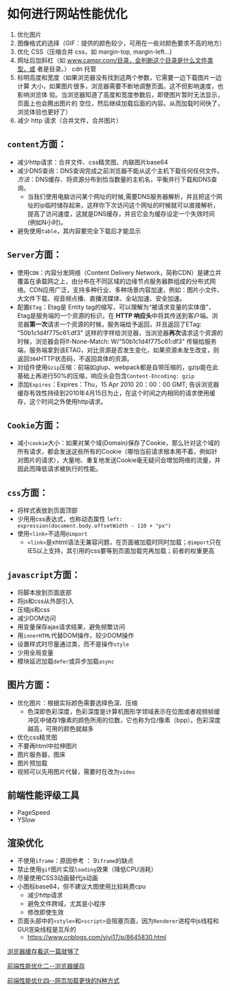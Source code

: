 # 如何进行网站性能优化

1. 优化图片
2. 图像格式的选择（GIF：提供的颜色较少，可用在一些对颜色要求不高的地方） 
3. 优化 CSS（压缩合并 css，如 margin-top, margin-left...) 
4. 网址后加斜杠（如 www.campr.com/目录，会判断这个目录是什么文件类型，或 者是目录。） cdn 托管 
5. 标明高度和宽度（如果浏览器没有找到这两个参数，它需要一边下载图片一边计算 大小，如果图片很多，浏览器需要不断地调整页面。这不但影响速度，也影响浏览体 验。当浏览器知道了高度和宽度参数后，即使图片暂时无法显示，页面上也会腾出图片的 空位，然后继续加载后面的内容。从而加载时间快了，浏览体验也更好了） 
6. 减少 http 请求（合并文件，合并图片）


## `content`方面：

* 减少http请求：合并文件、css精灵图、内联图片base64
* 减少DNS查询：DNS查询完成之前浏览器不能从这个主机下载任何任何文件。*方法*：DNS缓存、将资源分布到恰当数量的主机名，平衡并行下载和DNS查询。
  * 当我们使用电脑访问某个网址的时候,需要DNS服务器解析，并且把这个网址的ip临时储存起来，这样你下次访问这个网址的时候就可以直接解析，提高了访问速度，这就是DNS缓存，并且它会为缓存设定一个失效时间 (例如N小时)。
* 避免使用`table`，其内容要完全下载后才能显示

## `Server`方面：

* 使用`CDN`：内容分发网络（Content Delivery Network，简称CDN）是建立并覆盖在承载网之上，由分布在不同区域的边缘节点服务器群组成的分布式网络。CDN应用广泛，支持多种行业、多种场景内容加速，例如：图片小文件、大文件下载、视音频点播、直播流媒体、全站加速、安全加速。
* 配置`ETag`：Etag是 Entity tag的缩写，可以理解为“被请求变量的实体值”，Etag是服务端的一个资源的标识，在 **HTTP 响应头**中将其传送到客户端。浏览器**第一次**请求一个资源的时候，服务端给予返回，并且返回了ETag: "50b1c1d4f775c61:df3" 这样的字样给浏览器，当浏览器**再次**请求这个资源的时候，浏览器会将If-None-Match: W/"50b1c1d4f775c61:df3" 传输给服务端，服务端拿到该ETAG，对比资源是否发生变化，如果资源未发生改变，则返回`304`HTTP状态码，不返回具体的资源。
* 对组件使用`Gzip`压缩：前端如glup、webpack都是自带压缩的，gzip能在此基础上再进行50%的压缩，响应头会包含`Content-Encoding: gzip`
* 添加`Expires`：Expires：Thu，15 Apr  2010  20：00：00  GMT;  告诉浏览器缓存有效性持续到2010年4月15日为止，在这个时间之内相同的请求使用缓存，这个时间之外使用http请求。

## `Cookie`方面：

* 减小`cookie`大小：如果对某个域(Domain)保存了Cookie，那么针对这个域的所有请求，都会发送这些所有的Cookie（哪怕当前请求根本用不着，例如针对图片的请求），大量地、重复地发送Cookie毫无疑问会增加网络的流量，并因此而降低请求被执行的性能。

## `css`方面：

* 将样式表放到页面顶部
* 少用用css表达式，也称动态属性  `left: expression(document.body.offsetWidth - 110 + "px")`
* 使用`<link>`不适用`@import`
  * `<link>`是xhtml语法无兼容问题，在页面被加载时同时加载；`@import`只在IE5以上支持，其引用的css要等到页面加载完再加载；前者的权重更高

## `javascript`方面：

* 将脚本放到页面底部
* 将js和css从外部引入
* 压缩js和css
* 减少DOM访问
* 用变量保存ajax请求结果，避免频繁访问
* 用`innerHTML`代替DOM操作，较少DOM操作
* 设置样式时尽量通过类，而不是操作`style`
* 少用全局变量
* 模块延迟加载`defer`或异步加载`async`

## 图片方面：

* 优化图片：根据实际颜色需要选择色深、压缩
  * 色深即色彩深度，色彩深度是计算机图形学领域表示在位图或者视频帧缓冲区中储存1像素的颜色所用的位数，它也称为位/像素（bpp）。色彩深度越高，可用的颜色就越多
* 优化css精灵图
* 不要再html中拉伸图片
* 图片服务器，图床
* 图片预加载
* 视频可以先用图片代替，需要时在改为`video`

## 前端性能评级工具

* PageSpeed
* YSlow

## 渲染优化

* 不使用`iframe`：原因参考 ：   9`iframe`的缺点
* 禁止使用`gif`图片实现`loading`效果（降低CPU消耗）
* 尽量使用CSS3动画替代js动画
* 小图标base64，但不建议大图使用比较耗费cpu
  * 减少http请求
  * 避免文件跨域，尤其是小程序
  * 修改即使生效
* 页面头部中的`<style>`和`<script>`会阻塞页面，因为`Renderer`进程中js线程和GUI渲染线程是互斥的
  * https://www.cnblogs.com/yiyi17/p/8645830.html

[浏览器缓存看这一篇就够了](https://zhuanlan.zhihu.com/p/60950750)

[前端性能优化二--浏览器缓存](https://www.cnblogs.com/web-learn/p/15208864.html)

[前端性能优化四--网页加载更快的N种方式](https://www.cnblogs.com/web-learn/p/15217897.html)


